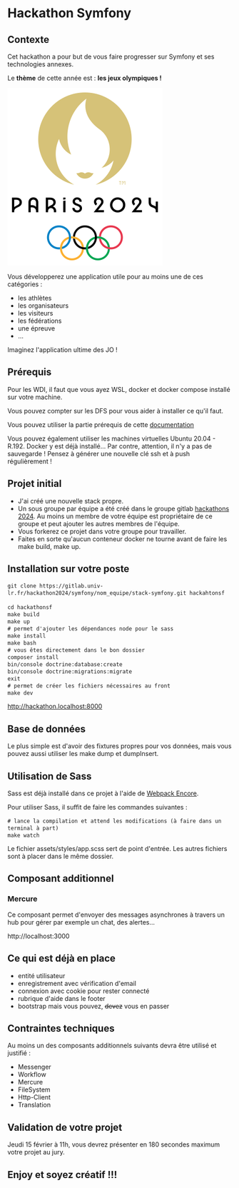 # Hackathon Symfony

## Contexte

Cet hackathon a pour but de vous faire progresser sur Symfony et ses technologies annexes.

Le **thème** de cette année est : **les jeux olympiques !**

![JO Paris 2024](images/LogoJOParis2024.svg)

Vous développerez une application utile pour au moins une de ces catégories :
- les athlètes 
- les organisateurs
- les visiteurs
- les fédérations
- une épreuve
- ...


Imaginez l'application ultime des JO !

## Prérequis

Pour les WDI, il faut que vous ayez WSL, docker et docker compose installé sur votre machine.

Vous pouvez compter sur les DFS pour vous aider à installer ce qu'il faut.

Vous pouvez utiliser la partie prérequis de cette [documentation](https://gitlab.univ-lr.fr/ntrugeon/docker-symfony-wp-2022/-/blob/main/doc/MACHINEPERSOWINDOWS.md)

Vous pouvez également utiliser les machines virtuelles Ubuntu 20.04 - R.192. Docker y est déjà installé... Par contre, attention, il n'y a pas de sauvegarde ! 
Pensez à générer une nouvelle clé ssh et à push régulièrement !

## Projet initial

- J'ai créé une nouvelle stack propre. 
- Un sous groupe par équipe a été créé dans le groupe gitlab [hackathons 2024](https://gitlab.univ-lr.fr/hackathons2024/symfony). Au moins un membre de votre équipe est propriétaire de ce groupe et peut ajouter les autres membres de l'équipe.
- Vous forkerez ce projet dans votre groupe pour travailler.
- Faites en sorte qu'aucun conteneur docker ne tourne avant de faire les make build, make up.

## Installation sur votre poste

```shell
git clone https://gitlab.univ-lr.fr/hackathon2024/symfony/nom_equipe/stack-symfony.git hackahtonsf

cd hackathonsf
make build
make up
# permet d'ajouter les dépendances node pour le sass
make install
make bash
# vous êtes directement dans le bon dossier
composer install
bin/console doctrine:database:create
bin/console doctrine:migrations:migrate
exit
# permet de créer les fichiers nécessaires au front
make dev
```

http://hackathon.localhost:8000

## Base de données

Le plus simple est d'avoir des fixtures propres pour vos données, mais vous pouvez aussi utiliser les make dump et dumpInsert.

## Utilisation de Sass

Sass est déjà installé dans ce projet à l'aide de [Webpack Encore](https://symfony.com/doc/6.4/frontend/encore/index.html).

Pour utiliser Sass, il suffit de faire les commandes suivantes :

```shell
# lance la compilation et attend les modifications (à faire dans un terminal à part)
make watch
```

Le fichier assets/styles/app.scss sert de point d'entrée. Les autres fichiers sont à placer dans le même dossier.

## Composant additionnel

### Mercure

Ce composant permet d'envoyer des messages asynchrones à travers un hub pour gérer par exemple un chat, des alertes...

http://localhost:3000

## Ce qui est déjà en place

- entité utilisateur
- enregistrement avec vérification d'email
- connexion avec cookie pour rester connecté
- rubrique d'aide dans le footer
- bootstrap mais vous pouvez, ~~devez~~ vous en passer

## Contraintes techniques

Au moins un des composants additionnels suivants devra être utilisé et justifié :
- Messenger
- Workflow
- Mercure
- FileSystem
- Http-Client
- Translation

## Validation de votre projet

Jeudi 15 février à 11h, vous devrez présenter en 180 secondes maximum votre projet au jury.

## Enjoy et soyez créatif !!!